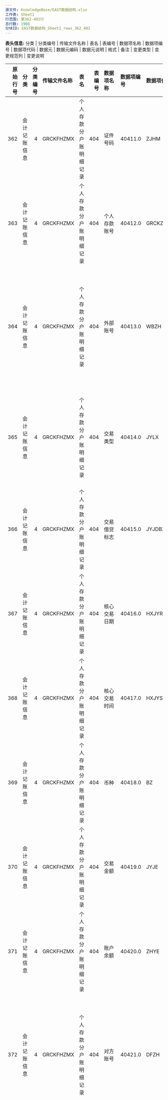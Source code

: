 ```yaml
---
源文件: KnowledgeBase/EAST数据结构.xlsx
工作表: Sheet1
行范围: 第362-401行
总行数: 1908
分块ID: EAST数据结构_Sheet1_rows_362_401
---
```


**表头信息:** 分类 | 分类编号 | 传输文件名称 | 表名 | 表编号 | 数据项名称 | 数据项编号 | 数据项代码 | 数据元 | 数据元编码 | 数据元说明 | 格式 | 备注 | 变更类型 | 变更规范列 | 变更说明

|   原始行号 | 分类         |   分类编号 | 传输文件名称   | 表名                   |   表编号 | 数据项名称       | 数据项编号   | 数据项代码   | 数据元           | 数据元编码   | 数据元说明                                                                                                                                                                                                                                                                                                                               | 格式   | 备注                                                                                                                                                                                                                                                                                                                                                                                                              | 变更类型   | 变更规范列   | 变更说明       |
|-----------:|:-------------|-----------:|:---------------|:-----------------------|---------:|:-----------------|:-------------|:-------------|:-----------------|:-------------|:-----------------------------------------------------------------------------------------------------------------------------------------------------------------------------------------------------------------------------------------------------------------------------------------------------------------------------------------|:-------|:------------------------------------------------------------------------------------------------------------------------------------------------------------------------------------------------------------------------------------------------------------------------------------------------------------------------------------------------------------------------------------------------------------------|:-----------|:-------------|:---------------|
|        362 | 会计记账信息 |          4 | GRCKFHZMX      | 个人存款分户账明细记录 |      404 | 证件号码         | 40411.0      | ZJHM         | 证件号码         | 2003.0       | 与证件类别对应的证件号码。涉及个人身份证件时需按照本规范给定规则进行脱敏处理。                                                                                                                                                                                                                                                           | C..70  | PK。如为个人身份证件号码，则为隐私，银行机构需做变形，变形规则见《采集技术接口说明》。                                                                                                                                                                                                                                                                                                                            | 新增       |              |                |
|        363 | 会计记账信息 |          4 | GRCKFHZMX      | 个人存款分户账明细记录 |      404 | 个人存款账号     | 40412.0      | GRCKZH       | 账号             | 3001.0       | 系统内最细一级的账号，无唯一性约束，不需要和序号、子序号等做拼接。                                                                                                                                                                                                                                                                       | C..60  | PK。关联数据项：个人存款分户账.个人存款账号                                                                                                                                                                                                                                                                                                                                                                       | 修改       |              | 调整数据项位置 |
|        364 | 会计记账信息 |          4 | GRCKFHZMX      | 个人存款分户账明细记录 |      404 | 外部账号         | 40413.0      | WBZH         | 外部账号         | 3025.0       | 客户交易时所使用的实际账号（银行提供给客户的账号，而非系统记账账号）。如，个人账号报送卡号、折号、单号或客户账号；对公活期账号报送活期存款账号对应的客户账号；对公定期账号报送与该业务绑定交易的客户账号；第三方平台账号报送第三方平台实际支付的账号。                                                                                   | C..60  |                                                                                                                                                                                                                                                                                                                                                                                                                   | 修改       |              | 调整数据项位置 |
|        365 | 会计记账信息 |          4 | GRCKFHZMX      | 个人存款分户账明细记录 |      404 | 交易类型         | 40414.0      | JYLX         | 交易类型         | 4002.0       | 转账，取现，存现，消费，代发，代扣，代缴，结息，批量交易，贷款发放，贷款还本，贷款还息，银证业务，投资理财，其他-银行自定义类型。无法以枚举类型填报的，以“其他-XX”报送，其中“XX”为银行自定义类型。                                                                                                                                       | C..60  |                                                                                                                                                                                                                                                                                                                                                                                                                   | 修改       | 数据元说明   |                |
|        366 | 会计记账信息 |          4 | GRCKFHZMX      | 个人存款分户账明细记录 |      404 | 交易借贷标志     | 40415.0      | JYJDBZ       | 交易借贷标志     | 3024.0       | 借，贷。                                                                                                                                                                                                                                                                                                                                 | C3     |                                                                                                                                                                                                                                                                                                                                                                                                                   | 修改       | 格式         | 调整数据项位置 |
|        367 | 会计记账信息 |          4 | GRCKFHZMX      | 个人存款分户账明细记录 |      404 | 核心交易日期     | 40416.0      | HXJYRQ       | 日期             | 1005.0       | YYYYMMDD，默认值99991231。                                                                                                                                                                                                                                                                                                               | C8     | PK。本笔交易在核心系统的交易日期。                                                                                                                                                                                                                                                                                                                                                                                |            |              |                |
|        368 | 会计记账信息 |          4 | GRCKFHZMX      | 个人存款分户账明细记录 |      404 | 核心交易时间     | 40417.0      | HXJYSJ       | 时间             | 1007.0       | 24小时制时间，精确到秒。hhmmss，默认值000000。                                                                                                                                                                                                                                                                                           | C6     | PK。本笔交易在核心系统的交易时间。                                                                                                                                                                                                                                                                                                                                                                                |            |              |                |
|        369 | 会计记账信息 |          4 | GRCKFHZMX      | 个人存款分户账明细记录 |      404 | 币种             | 40418.0      | BZ           | 币种             | 3010.0       | 遵循《GB/T 12406 表示货币和资金的代码》的字母代码，如CNY。上述文件所列币种无法涵盖的，允许银行自定义填报。多个币种合计折算为人民币（本外币合计）的，填报为BWB。                                                                                                                                                                          | C3     |                                                                                                                                                                                                                                                                                                                                                                                                                   | 修改       |              | 调整数据项位置 |
|        370 | 会计记账信息 |          4 | GRCKFHZMX      | 个人存款分户账明细记录 |      404 | 交易金额         | 40419.0      | JYJE         | 金额             | 3008.0       | 与币种相对应金额。                                                                                                                                                                                                                                                                                                                       | D20.2  |                                                                                                                                                                                                                                                                                                                                                                                                                   |            |              |                |
|        371 | 会计记账信息 |          4 | GRCKFHZMX      | 个人存款分户账明细记录 |      404 | 账户余额         | 40420.0      | ZHYE         | 余额             | 3009.0       | 与币种相对应金额。(以正数填列。如信贷分户账，某客户初次获得贷款1万元，此时余额为10000；如活期存款明细，某客户初次开户存入10000元，此时余额为10000）                                                                                                                                                                                      | D20.2  | 本笔交易时点完成后该时点的账户余额。                                                                                                                                                                                                                                                                                                                                                                              |            |              |                |
|        372 | 会计记账信息 |          4 | GRCKFHZMX      | 个人存款分户账明细记录 |      404 | 对方账号         | 40421.0      | DFZH         | 外部账号         | 3025.0       | 客户交易时所使用的实际账号（银行提供给客户的账号，而非系统记账账号）。如，个人账号报送卡号、折号、单号或客户账号；对公活期账号报送活期存款账号对应的客户账号；对公定期账号报送与该业务绑定交易的客户账号；第三方平台账号报送第三方平台实际支付的账号。                                                                                   | C..60  | 客户往账业务对应传票上记载的最终交易对手信息。                                                                                                                                                                                                                                                                                                                                                                    | 修改       | 备注         |                |
|            |              |            |                |                        |          |                  |              |              |                  |              |                                                                                                                                                                                                                                                                                                                                          |        | 1. 现转标志为“转”时，交易对手信息必填，不可为空。                                                                                                                                                                                                                                                                                                                                                                 |            |              |                |
|            |              |            |                |                        |          |                  |              |              |                  |              |                                                                                                                                                                                                                                                                                                                                          |        | 2. 该笔明细交易是转账交易的，对方账号和对方户名必须填实际收款人，不可填中间过渡账户或清算账户。                                                                                                                                                                                                                                                                                                                   |            |              |                |
|            |              |            |                |                        |          |                  |              |              |                  |              |                                                                                                                                                                                                                                                                                                                                          |        | 3. 交易对手是第三方支付平台账号的，对方账号填报为交易对手第三方支付账号，对方户名填报为交易对手的第三方支付户名，对方行名填报为第三方支付平台名称，对方行号允许为空。                                                                                                                                                                                                                                             |            |              |                |
|            |              |            |                |                        |          |                  |              |              |                  |              |                                                                                                                                                                                                                                                                                                                                          |        | 4. 对于代收、代扣、代缴等交易的，对方账号和对方户名必须填实际收款人或付款人，不可填中间过渡账户或清算账户；对于代发等代付业务，交易对手为多个的，允许交易对手可以登记为中间过渡账户。                                                                                                                                                                                                                             |            |              |                |
|            |              |            |                |                        |          |                  |              |              |                  |              |                                                                                                                                                                                                                                                                                                                                          |        | 5. 对方账号与对方户名必须一致，对应同一实体。                                                                                                                                                                                                                                                                                                                                                                     |            |              |                |
|            |              |            |                |                        |          |                  |              |              |                  |              |                                                                                                                                                                                                                                                                                                                                          |        | 6. 若对方账户是境内银行机构开立的账户，则对方行号必须是12位人行支付行号，对方行名必须是与人行支付行号对应的银行机构名称。分支机构如没有人行支付行号，可填写最近的上一级管理机构支付行号。各行应从官方渠道获得一份官方发布的人行支付行号及行名字典表，确保对方行号填写的人行支付行号与对方行名保持一致。                                                                                                           |            |              |                |
|            |              |            |                |                        |          |                  |              |              |                  |              |                                                                                                                                                                                                                                                                                                                                          |        | 7. 贷款还息、贷款还本、手续费、系统转存等交易，交易对手填实际转入的信贷分户账或内部分户账，并在摘要中注明，不可为空。                                                                                                                                                                                                                                                                                             |            |              |                |
|        373 | 会计记账信息 |          4 | GRCKFHZMX      | 个人存款分户账明细记录 |      404 | 对方户名         | 40422.0      | DFHM         | 账户名称         | 3011.0       | 不同类型的账户名称按照相应规定命名，如人民币银行结算账户名称须符合《人民币银行结算账户管理办法》（中国人民银行令2003年第5号）第二十四条规定。银行内部账户名称由银行自定义。如户名为自然人名称，则为隐私，银行机构变形，变形规则见《采集技术接口说明》。客户是境内涉密机构的，账户名称填报为“*********”。其他情况，则为非隐私，不做变形。 | C..450 | 客户往账业务对应传票上记载的最终交易对手信息。                                                                                                                                                                                                                                                                                                                                                                    | 修改       | 数据元、备注 |                |
|            |              |            |                |                        |          |                  |              |              |                  |              |                                                                                                                                                                                                                                                                                                                                          |        | 1. 现转标志为“转”时，交易对手信息必填，不可为空。                                                                                                                                                                                                                                                                                                                                                                 |            |              |                |
|            |              |            |                |                        |          |                  |              |              |                  |              |                                                                                                                                                                                                                                                                                                                                          |        | 2. 该笔明细交易是转账交易的，对方账号和对方户名必须填实际收款人，不可填中间过渡账户或清算账户。                                                                                                                                                                                                                                                                                                                   |            |              |                |
|            |              |            |                |                        |          |                  |              |              |                  |              |                                                                                                                                                                                                                                                                                                                                          |        | 3. 交易对手是第三方支付平台账号的，对方账号填报为交易对手第三方支付账号，对方户名填报为交易对手的第三方支付户名，对方行名填报为第三方支付平台名称，对方行号允许为空。                                                                                                                                                                                                                                             |            |              |                |
|            |              |            |                |                        |          |                  |              |              |                  |              |                                                                                                                                                                                                                                                                                                                                          |        | 4. 对于代收、代扣、代缴等交易的，对方账号和对方户名必须填实际收款人或付款人，不可填中间过渡账户或清算账户；对于代发等代付业务，交易对手为多个的，允许交易对手可以登记为中间过渡账户。                                                                                                                                                                                                                             |            |              |                |
|            |              |            |                |                        |          |                  |              |              |                  |              |                                                                                                                                                                                                                                                                                                                                          |        | 5. 对方账号与对方户名必须一致，对应同一实体。                                                                                                                                                                                                                                                                                                                                                                     |            |              |                |
|            |              |            |                |                        |          |                  |              |              |                  |              |                                                                                                                                                                                                                                                                                                                                          |        | 6. 若对方账户是境内银行机构开立的账户，则对方行号必须是12位人行支付行号，对方行名必须是与人行支付行号对应的银行机构名称。分支机构如没有人行支付行号，可填写最近的上一级管理机构支付行号。各行应从官方渠道获得一份官方发布的人行支付行号及行名字典表，确保对方行号填写的人行支付行号与对方行名保持一致。                                                                                                           |            |              |                |
|            |              |            |                |                        |          |                  |              |              |                  |              |                                                                                                                                                                                                                                                                                                                                          |        | 7. 贷款还息、贷款还本、手续费、系统转存等交易，交易对手填实际转入的信贷分户账或内部分户账，并在摘要中注明，不可为空。                                                                                                                                                                                                                                                                                             |            |              |                |
|        374 | 会计记账信息 |          4 | GRCKFHZMX      | 个人存款分户账明细记录 |      404 | 对方行号         | 40423.0      | DFXH         | 银行机构代码     | 1010.0       | 12位人行支付行号或SWIFT行号。                                                                                                                                                                                                                                                                                                            | C..30  | 客户往账业务对应传票上记载的最终交易对手信息。                                                                                                                                                                                                                                                                                                                                                                    | 修改       | 备注         |                |
|            |              |            |                |                        |          |                  |              |              |                  |              |                                                                                                                                                                                                                                                                                                                                          |        | 1. 现转标志为“转”时，交易对手信息必填，不可为空。                                                                                                                                                                                                                                                                                                                                                                 |            |              |                |
|            |              |            |                |                        |          |                  |              |              |                  |              |                                                                                                                                                                                                                                                                                                                                          |        | 2. 该笔明细交易是转账交易的，对方账号和对方户名必须填实际收款人，不可填中间过渡账户或清算账户。                                                                                                                                                                                                                                                                                                                   |            |              |                |
|            |              |            |                |                        |          |                  |              |              |                  |              |                                                                                                                                                                                                                                                                                                                                          |        | 3. 交易对手是第三方支付平台账号的，对方账号填报为交易对手第三方支付账号，对方户名填报为交易对手的第三方支付户名，对方行名填报为第三方支付平台名称，对方行号允许为空。                                                                                                                                                                                                                                             |            |              |                |
|            |              |            |                |                        |          |                  |              |              |                  |              |                                                                                                                                                                                                                                                                                                                                          |        | 4. 对于代收、代扣、代缴等交易的，对方账号和对方户名必须填实际收款人或付款人，不可填中间过渡账户或清算账户；对于代发等代付业务，交易对手为多个的，允许交易对手可以登记为中间过渡账户。                                                                                                                                                                                                                             |            |              |                |
|            |              |            |                |                        |          |                  |              |              |                  |              |                                                                                                                                                                                                                                                                                                                                          |        | 5. 对方账号与对方户名必须一致，对应同一实体。                                                                                                                                                                                                                                                                                                                                                                     |            |              |                |
|            |              |            |                |                        |          |                  |              |              |                  |              |                                                                                                                                                                                                                                                                                                                                          |        | 6. 若对方账户是境内银行机构开立的账户，则对方行号必须是12位人行支付行号，对方行名必须是与人行支付行号对应的银行机构名称。分支机构如没有人行支付行号，可填写最近的上一级管理机构支付行号。各行应从官方渠道获得一份官方发布的人行支付行号及行名字典表，确保对方行号填写的人行支付行号与对方行名保持一致。                                                                                                           |            |              |                |
|            |              |            |                |                        |          |                  |              |              |                  |              |                                                                                                                                                                                                                                                                                                                                          |        | 7. 贷款还息、贷款还本、手续费、系统转存等交易，交易对手填实际转入的信贷分户账或内部分户账，并在摘要中注明，不可为空。                                                                                                                                                                                                                                                                                             |            |              |                |
|        375 | 会计记账信息 |          4 | GRCKFHZMX      | 个人存款分户账明细记录 |      404 | 对方行名         | 40424.0      | DFXM         | 名称             | 1001.0       | 名称应与公章所使用的名称完全一致。银行机构以银保监会金融机构许可证登记名称为准。无独立金融机构许可证的机构，可在本名称中体现出机构特征。第三方支付平台填报第三方支付平台名称。                                                                                                                                                           | C..450 | 客户往账业务对应传票上记载的最终交易对手信息。                                                                                                                                                                                                                                                                                                                                                                    | 修改       | 格式、备注   |                |
|            |              |            |                |                        |          |                  |              |              |                  |              | 客户名称按照客户的不同类型按如下标准填报。                                                                                                                                                                                                                                                                                               |        | 1. 现转标志为“转”时，交易对手信息必填，不可为空。                                                                                                                                                                                                                                                                                                                                                                 |            |              |                |
|            |              |            |                |                        |          |                  |              |              |                  |              | （1）集团客户，填报银行对该集团授信采用的集团客户名称。视同集团客户填报的供应链融资填报核心企业客户名称。                                                                                                                                                                                                                                |        | 2. 该笔明细交易是转账交易的，对方账号和对方户名必须填实际收款人，不可填中间过渡账户或清算账户。                                                                                                                                                                                                                                                                                                                   |            |              |                |
|            |              |            |                |                        |          |                  |              |              |                  |              | （2）单一法人客户，经有关部门批准正式使用的全称，与公章所使用的名称完全一致。视同单一法人客户填报的分公司，填报分公司全称，与分公司公章所使用的名称完全一致。客户是境内涉密机构的，客户名称填报为“*********”。                                                                                                                           |        | 3. 交易对手是第三方支付平台账号的，对方账号填报为交易对手第三方支付账号，对方户名填报为交易对手的第三方支付户名，对方行名填报为第三方支付平台名称，对方行号允许为空。                                                                                                                                                                                                                                             |            |              |                |
|            |              |            |                |                        |          |                  |              |              |                  |              | （3）同业客户，经有关部门批准正式使用的客户全称，与客户公章所使用的名称完全一致。                                                                                                                                                                                                                                                        |        | 4. 对于代收、代扣、代缴等交易的，对方账号和对方户名必须填实际收款人或付款人，不可填中间过渡账户或清算账户；对于代发等代付业务，交易对手为多个的，允许交易对手可以登记为中间过渡账户。                                                                                                                                                                                                                             |            |              |                |
|            |              |            |                |                        |          |                  |              |              |                  |              | （4）自然人，与有效证件上的姓名一致。                                                                                                                                                                                                                                                                                                    |        | 5. 对方账号与对方户名必须一致，对应同一实体。                                                                                                                                                                                                                                                                                                                                                                     |            |              |                |
|            |              |            |                |                        |          |                  |              |              |                  |              | （5）境外客户，客户名称填报英文名称。                                                                                                                                                                                                                                                                                                    |        | 6. 若对方账户是境内银行机构开立的账户，则对方行号必须是12位人行支付行号，对方行名必须是与人行支付行号对应的银行机构名称。分支机构如没有人行支付行号，可填写最近的上一级管理机构支付行号。各行应从官方渠道获得一份官方发布的人行支付行号及行名字典表，确保对方行号填写的人行支付行号与对方行名保持一致。                                                                                                           |            |              |                |
|            |              |            |                |                        |          |                  |              |              |                  |              |                                                                                                                                                                                                                                                                                                                                          |        | 7. 贷款还息、贷款还本、手续费、系统转存等交易，交易对手填实际转入的信贷分户账或内部分户账，并在摘要中注明，不可为空。                                                                                                                                                                                                                                                                                             |            |              |                |
|        376 | 会计记账信息 |          4 | GRCKFHZMX      | 个人存款分户账明细记录 |      404 | 摘要             | 40425.0      | ZY           | 摘要             | 4005.0       | 银行自定义交易内容的简要描述。                                                                                                                                                                                                                                                                                                           | C..600 |                                                                                                                                                                                                                                                                                                                                                                                                                   | 修改       | 数据元说明   | 调整数据项位置 |
|        377 | 会计记账信息 |          4 | GRCKFHZMX      | 个人存款分户账明细记录 |      404 | 附言             | 40426.0      | FY           | 附言             | 4006.0       | 客户在交易凭证上的真实备注、附言。                                                                                                                                                                                                                                                                                                       | C..600 |                                                                                                                                                                                                                                                                                                                                                                                                                   | 新增       |              |                |
|        378 | 会计记账信息 |          4 | GRCKFHZMX      | 个人存款分户账明细记录 |      404 | 冲补抹标志       | 40427.0      | CBMBZ        | 冲补抹标志       | 4007.0       | 正常，冲补抹。                                                                                                                                                                                                                                                                                                                           | C..9   | 冲正，补账，抹账交易统一填报“冲补抹”，被撤销的交易无需在本表报送。                                                                                                                                                                                                                                                                                                                                                | 修改       |              | 调整数据项位置 |
|        379 | 会计记账信息 |          4 | GRCKFHZMX      | 个人存款分户账明细记录 |      404 | 现转标志         | 40428.0      | XZBZ         | 现转标志         | 4004.0       | 现，转。                                                                                                                                                                                                                                                                                                                                 | C3     | 把现金交易识别出来放入“现”，其他都放入“转”。                                                                                                                                                                                                                                                                                                                                                                      | 修改       | 备注         |                |
|        380 | 会计记账信息 |          4 | GRCKFHZMX      | 个人存款分户账明细记录 |      404 | 交易渠道         | 40429.0      | JYQD         | 交易渠道         | 4003.0       | 柜面，ATM，VTM，POS，网银，手机银行，银联交易，第三方支付-银行自定义，其他-银行自定义。交易类型为第三方支付的，以“第三方支付-XX”填报，其中“XX”为第三方支付平台名称。如无法以枚举类型填报，则以“其他-XX”填报，其中“XX”为银行自定义类型。                                                                                                  | C..60  | 交易类型为第三方支付的，以“第三方支付-XX”填报，其中“XX”为第三方支付平台名称。                                                                                                                                                                                                                                                                                                                                     | 修改       | 数据元说明   | 增加备注说明   |
|        381 | 会计记账信息 |          4 | GRCKFHZMX      | 个人存款分户账明细记录 |      404 | IP地址           | 40430.0      | IPDZ         | IP地址           | 1036.0       | 点分十进制格式表示的IPV4地址，或者IPV6地址。                                                                                                                                                                                                                                                                                             | C..40  | 若交易渠道为网银、手机银行，填写交易发起终端的IP地址。其他情况允许为空。                                                                                                                                                                                                                                                                                                                                          | 新增       |              |                |
|        382 | 会计记账信息 |          4 | GRCKFHZMX      | 个人存款分户账明细记录 |      404 | MAC地址          | 40431.0      | MACDZ        | MAC地址          | 1037.0       | 网络设备唯一的网络标识：                                                                                                                                                                                                                                                                                                                 | C..60  | 若交易渠道为网银、手机银行，需填写交易发起终端的设备地址，其他情况允许为空。                                                                                                                                                                                                                                                                                                                                      | 新增       |              |                |
|            |              |            |                |                        |          |                  |              |              |                  |              | 1.可以是MAC地址，以12个16进制数表示（6个字节），每个字节以英文半角冒号（:）隔开。                                                                                                                                                                                                                                                        |        |                                                                                                                                                                                                                                                                                                                                                                                                                   |            |              |                |
|            |              |            |                |                        |          |                  |              |              |                  |              | 2.若交易渠道为网银、手机银行，Android7.0以上系统可填报设备IMEI码；IOS7以上系统科填报UUID码，唯一对应设备即可。                                                                                                                                                                                                                           |        |                                                                                                                                                                                                                                                                                                                                                                                                                   |            |              |                |
|        383 | 会计记账信息 |          4 | GRCKFHZMX      | 个人存款分户账明细记录 |      404 | 代办人姓名       | 40432.0      | DBRXM        | 姓名             | 1016.0       | 姓名。                                                                                                                                                                                                                                                                                                                                   | C..150 | 隐私，银行机构变形，个人变性规则见《采集技术接口说明》。无代办人的，可以为空。                                                                                                                                                                                                                                                                                                                                    | 修改       | 备注         |                |
|        384 | 会计记账信息 |          4 | GRCKFHZMX      | 个人存款分户账明细记录 |      404 | 代办人证件类别   | 40433.0      | DBRZJLB      | 证件类别         | 2002.0       | 同业客户：银行机构代码，金融许可证号，SWIFT编码，其他-XX。                                                                                                                                                                                                                                                                               | C..60  | 无代办人的，可以为空                                                                                                                                                                                                                                                                                                                                                                                              | 修改       | 备注         |                |
|            |              |            |                |                        |          |                  |              |              |                  |              | 对公客户：统一社会信用代码，组织机构代码，营业执照（工商注册号），公司注册证书，全球法人识别码，其他-XX。                                                                                                                                                                                                                                |        |                                                                                                                                                                                                                                                                                                                                                                                                                   |            |              |                |
|            |              |            |                |                        |          |                  |              |              |                  |              | 个人客户：居民身份证，军官证，文职干部证，警官证，士兵证，户口簿，临时身份证，其他有效通行旅行证件，护照，学生证，无证件，其他-XX。                                                                                                                                                                                                      |        |                                                                                                                                                                                                                                                                                                                                                                                                                   |            |              |                |
|            |              |            |                |                        |          |                  |              |              |                  |              | 无法以枚举类型填报的，以“其他-XX”报送，其中“XX”为银行自定义类型。                                                                                                                                                                                                                                                                        |        |                                                                                                                                                                                                                                                                                                                                                                                                                   |            |              |                |
|            |              |            |                |                        |          |                  |              |              |                  |              | 对公客户优先填报统一社会信用代码，没有统一社会信用代码的对公客户填报组织机构代码。组织机构代码、统一社会信用代码均没有的可以填报客户提供的批文文号、开户主证件、上级机构统一社会信用代码等，以“其他-XX”填报。                                                                                                                            |        |                                                                                                                                                                                                                                                                                                                                                                                                                   |            |              |                |
|        385 | 会计记账信息 |          4 | GRCKFHZMX      | 个人存款分户账明细记录 |      404 | 代办人证件号码   | 40434.0      | DBRZJHM      | 证件号码         | 2003.0       | 与证件类别对应的证件号码。涉及个人身份证件时需按照本规范给定规则进行脱敏处理。                                                                                                                                                                                                                                                           | C..70  | 如为个人身份证件号码，则为隐私，银行机构变形。变形规则见《采集技术接口说明》。无代办人的，可以为空                                                                                                                                                                                                                                                                                                                | 修改       | 备注、格式   |                |
|        386 | 会计记账信息 |          4 | GRCKFHZMX      | 个人存款分户账明细记录 |      404 | 交易柜员号       | 40435.0      | JYGYH        | 柜员号           | 1020.0       | 柜员编号，银行自定义。                                                                                                                                                                                                                                                                                                                   | C..30  | 关联数据项：柜员表.柜员号，自动办理的柜员号允许为空。                                                                                                                                                                                                                                                                                                                                                             |            |              |                |
|        387 | 会计记账信息 |          4 | GRCKFHZMX      | 个人存款分户账明细记录 |      404 | 授权柜员号       | 40436.0      | SQGYH        | 柜员号           | 1020.0       | 柜员编号，银行自定义。                                                                                                                                                                                                                                                                                                                   | C..30  | 关联数据项：柜员表.柜员号，无需授权的柜员号允许为空。                                                                                                                                                                                                                                                                                                                                                             | 修改       | 备注         |                |
|        388 | 会计记账信息 |          4 | GRCKFHZMX      | 个人存款分户账明细记录 |      404 | 备注             | 40437.0      | BBZ          | 备注             | 1038.0       | 银行自定义。                                                                                                                                                                                                                                                                                                                             | C..600 | 描述其他字段未能详尽说明的情况，或标注对本条报送记录的特殊说明（如视需要可用于说明各种不满足检核规则的例外情况：客户信息表中可标注“境外客户”“客户已工商注销”“客户名下账户均已管控”，信贷分户账中可标注“线上化业务”“自助类贷款”等）。不同备注事项用英文半角分号隔开。                                                                                                                                              | 新增       |              |                |
|        389 | 会计记账信息 |          4 | GRCKFHZMX      | 个人存款分户账明细记录 |      404 | 采集日期         | 40438.0      | CJRQ         | 日期             | 1005.0       | YYYYMMDD，默认值99991231。                                                                                                                                                                                                                                                                                                               | C8     | PK。采集日期指该期（批次）数据报送的期末日期，例如：按日采集的表，采集日期应为每日；按月采集的表，采集日期应为月末最后一天；以此类推。有特殊报送要求的，应以报送要求的截至日期为采集日期。                                                                                                                                                                                                                        |            |              |                |
|        390 | 会计记账信息 |          4 | DGCKFHZ        | 对公存款分户账         |      405 |                  |              |              |                  |              |                                                                                                                                                                                                                                                                                                                                          |        | 填报银行机构吸收的除个人以外的机构（包括企业、财政部门、社保基金、部队、住房公积金、社会团体、同业机构等）开立的所有存款账户信息。个人存款账户和对公存款账户按照《人民币银行结算账户管理办法》（中国人民银行令2003年第5号）划分。个体工商户、私营业主以营业执照等证件开立的对公账户计入本表，以个人名义开立的账户不计入本表。以存款账号为最小颗粒报送，如账户注销或终结，在报送该账户最终状态后的次月可不再报送。 | 修改       | 备注         |                |
|        391 | 会计记账信息 |          4 | DGCKFHZ        | 对公存款分户账         |      405 | 金融许可证号     | 40501.0      | JRXKZH       | 金融许可证号     | 1011.0       | 金融许可证机构编码编制规则（试行）                                                                                                                                                                                                                                                                                                       | C..30  | 填报账户归属的银行机构。营业机构、管理机构必须填报“金融许可证号”，内设机构、虚拟机构及营业部取本级或上一级管理机构的金融许可证号，优先取本级。                                                                                                                                                                                                                                                                    | 修改       | 备注         |                |
|            |              |            |                |                        |          |                  |              |              |                  |              | 　一、机构编码结构                                                                                                                                                                                                                                                                                                                       |        |                                                                                                                                                                                                                                                                                                                                                                                                                   |            |              |                |
|            |              |            |                |                        |          |                  |              |              |                  |              | 　　机构编码由大写英文字母和数字组成，共15位。分六个部分，分别是机构类型代码、机构代码、组织类别代码、发证机关代码、地址代码、顺序代码，从左至右顺序排列，如下表所示。                                                                                                                                                                   |        |                                                                                                                                                                                                                                                                                                                                                                                                                   |            |              |                |
|            |              |            |                |                        |          |                  |              |              |                  |              | 　　二、机构编码含义                                                                                                                                                                                                                                                                                                                     |        |                                                                                                                                                                                                                                                                                                                                                                                                                   |            |              |                |
|            |              |            |                |                        |          |                  |              |              |                  |              | 　　（一）第［一］位是机构类型代码，用大写英文字母表示。                                                                                                                                                                                                                                                                                 |        |                                                                                                                                                                                                                                                                                                                                                                                                                   |            |              |                |
|            |              |            |                |                        |          |                  |              |              |                  |              | 　　A-政策性银行                                                                                                                                                                                                                                                                                                                         |        |                                                                                                                                                                                                                                                                                                                                                                                                                   |            |              |                |
|            |              |            |                |                        |          |                  |              |              |                  |              | 　　B-商业银行                                                                                                                                                                                                                                                                                                                           |        |                                                                                                                                                                                                                                                                                                                                                                                                                   |            |              |                |
|            |              |            |                |                        |          |                  |              |              |                  |              | 　　C-农村合作银行                                                                                                                                                                                                                                                                                                                       |        |                                                                                                                                                                                                                                                                                                                                                                                                                   |            |              |                |
|            |              |            |                |                        |          |                  |              |              |                  |              | 　　D-城市信用社                                                                                                                                                                                                                                                                                                                         |        |                                                                                                                                                                                                                                                                                                                                                                                                                   |            |              |                |
|            |              |            |                |                        |          |                  |              |              |                  |              | 　　E-农村信用社                                                                                                                                                                                                                                                                                                                         |        |                                                                                                                                                                                                                                                                                                                                                                                                                   |            |              |                |
|            |              |            |                |                        |          |                  |              |              |                  |              | 　　F-资金互助社                                                                                                                                                                                                                                                                                                                         |        |                                                                                                                                                                                                                                                                                                                                                                                                                   |            |              |                |
|            |              |            |                |                        |          |                  |              |              |                  |              | 　　J-金融资产管理公司                                                                                                                                                                                                                                                                                                                   |        |                                                                                                                                                                                                                                                                                                                                                                                                                   |            |              |                |
|            |              |            |                |                        |          |                  |              |              |                  |              | 　　K-信托公司                                                                                                                                                                                                                                                                                                                           |        |                                                                                                                                                                                                                                                                                                                                                                                                                   |            |              |                |
|            |              |            |                |                        |          |                  |              |              |                  |              | 　　L-财务公司                                                                                                                                                                                                                                                                                                                           |        |                                                                                                                                                                                                                                                                                                                                                                                                                   |            |              |                |
|            |              |            |                |                        |          |                  |              |              |                  |              | 　　M-金融租赁公司                                                                                                                                                                                                                                                                                                                       |        |                                                                                                                                                                                                                                                                                                                                                                                                                   |            |              |                |
|            |              |            |                |                        |          |                  |              |              |                  |              | 　　N-汽车金融公司                                                                                                                                                                                                                                                                                                                       |        |                                                                                                                                                                                                                                                                                                                                                                                                                   |            |              |                |
|            |              |            |                |                        |          |                  |              |              |                  |              | 　　P-货币经纪公司                                                                                                                                                                                                                                                                                                                       |        |                                                                                                                                                                                                                                                                                                                                                                                                                   |            |              |                |
|            |              |            |                |                        |          |                  |              |              |                  |              | 　　Q-贷款公司                                                                                                                                                                                                                                                                                                                           |        |                                                                                                                                                                                                                                                                                                                                                                                                                   |            |              |                |
|            |              |            |                |                        |          |                  |              |              |                  |              | 　　Z-其他类金融机构                                                                                                                                                                                                                                                                                                                     |        |                                                                                                                                                                                                                                                                                                                                                                                                                   |            |              |                |
|            |              |            |                |                        |          |                  |              |              |                  |              | 　　新增机构类型时，根据需要确定机构类型代码。                                                                                                                                                                                                                                                                                           |        |                                                                                                                                                                                                                                                                                                                                                                                                                   |            |              |                |
|            |              |            |                |                        |          |                  |              |              |                  |              | 　　（二）第［二］位至第［五］位是机构代码，用数字表示。                                                                                                                                                                                                                                                                                 |        |                                                                                                                                                                                                                                                                                                                                                                                                                   |            |              |                |
|            |              |            |                |                        |          |                  |              |              |                  |              | 　　1.每个法人机构指定唯一的代码，由计算机系统按照规则自动生成。除农村信用社、资金互助社、贷款公司（E、F、Q类机构）外，全国统一编码。E、F、Q类机构在省（自治区、直辖市）范围内统一编码。                                                                                                                                                 |        |                                                                                                                                                                                                                                                                                                                                                                                                                   |            |              |                |
|            |              |            |                |                        |          |                  |              |              |                  |              | 　　2.新设立的机构依照所属机构类型顺序排列。                                                                                                                                                                                                                                                                                             |        |                                                                                                                                                                                                                                                                                                                                                                                                                   |            |              |                |
|            |              |            |                |                        |          |                  |              |              |                  |              | 　　机构代码编码示例如下：                                                                                                                                                                                                                                                                                                               |        |                                                                                                                                                                                                                                                                                                                                                                                                                   |            |              |                |
|            |              |            |                |                        |          |                  |              |              |                  |              | 　　A-政策性银行                                                                                                                                                                                                                                                                                                                         |        |                                                                                                                                                                                                                                                                                                                                                                                                                   |            |              |                |
|            |              |            |                |                        |          |                  |              |              |                  |              | 　　0001-国家开发银行                                                                                                                                                                                                                                                                                                                    |        |                                                                                                                                                                                                                                                                                                                                                                                                                   |            |              |                |
|            |              |            |                |                        |          |                  |              |              |                  |              | 　　……                                                                                                                                                                                                                                                                                                                                   |        |                                                                                                                                                                                                                                                                                                                                                                                                                   |            |              |                |
|            |              |            |                |                        |          |                  |              |              |                  |              | 　　B-商业银行                                                                                                                                                                                                                                                                                                                           |        |                                                                                                                                                                                                                                                                                                                                                                                                                   |            |              |                |
|            |              |            |                |                        |          |                  |              |              |                  |              | 　　0001-中国工商银行股份有限公司                                                                                                                                                                                                                                                                                                        |        |                                                                                                                                                                                                                                                                                                                                                                                                                   |            |              |                |
|            |              |            |                |                        |          |                  |              |              |                  |              | 　　……                                                                                                                                                                                                                                                                                                                                   |        |                                                                                                                                                                                                                                                                                                                                                                                                                   |            |              |                |
|            |              |            |                |                        |          |                  |              |              |                  |              | 　　C-农村合作银行                                                                                                                                                                                                                                                                                                                       |        |                                                                                                                                                                                                                                                                                                                                                                                                                   |            |              |                |
|            |              |            |                |                        |          |                  |              |              |                  |              | 　　0001-天津大港农村合作银行                                                                                                                                                                                                                                                                                                            |        |                                                                                                                                                                                                                                                                                                                                                                                                                   |            |              |                |
|            |              |            |                |                        |          |                  |              |              |                  |              | 　　……                                                                                                                                                                                                                                                                                                                                   |        |                                                                                                                                                                                                                                                                                                                                                                                                                   |            |              |                |
|            |              |            |                |                        |          |                  |              |              |                  |              | 　　D-城市信用社                                                                                                                                                                                                                                                                                                                         |        |                                                                                                                                                                                                                                                                                                                                                                                                                   |            |              |                |
|            |              |            |                |                        |          |                  |              |              |                  |              | 　　0001-邯郸市城市信用社股份有限公司                                                                                                                                                                                                                                                                                                    |        |                                                                                                                                                                                                                                                                                                                                                                                                                   |            |              |                |
|            |              |            |                |                        |          |                  |              |              |                  |              | 　　……                                                                                                                                                                                                                                                                                                                                   |        |                                                                                                                                                                                                                                                                                                                                                                                                                   |            |              |                |
|            |              |            |                |                        |          |                  |              |              |                  |              | 　　E-农村信用社天津市                                                                                                                                                                                                                                                                                                                   |        |                                                                                                                                                                                                                                                                                                                                                                                                                   |            |              |                |
|            |              |            |                |                        |          |                  |              |              |                  |              | 　　0001-天津市宝坻区农村信用合作联社                                                                                                                                                                                                                                                                                                    |        |                                                                                                                                                                                                                                                                                                                                                                                                                   |            |              |                |
|            |              |            |                |                        |          |                  |              |              |                  |              | 　　……                                                                                                                                                                                                                                                                                                                                   |        |                                                                                                                                                                                                                                                                                                                                                                                                                   |            |              |                |
|            |              |            |                |                        |          |                  |              |              |                  |              | 　　新疆维吾尔自治区                                                                                                                                                                                                                                                                                                                     |        |                                                                                                                                                                                                                                                                                                                                                                                                                   |            |              |                |
|            |              |            |                |                        |          |                  |              |              |                  |              | 　　0001-新疆维吾尔自治区农村信用社联合社                                                                                                                                                                                                                                                                                                |        |                                                                                                                                                                                                                                                                                                                                                                                                                   |            |              |                |
|            |              |            |                |                        |          |                  |              |              |                  |              | 　　……                                                                                                                                                                                                                                                                                                                                   |        |                                                                                                                                                                                                                                                                                                                                                                                                                   |            |              |                |
|            |              |            |                |                        |          |                  |              |              |                  |              | 　　F-资金互助社                                                                                                                                                                                                                                                                                                                         |        |                                                                                                                                                                                                                                                                                                                                                                                                                   |            |              |                |
|            |              |            |                |                        |          |                  |              |              |                  |              | 　　吉林省                                                                                                                                                                                                                                                                                                                               |        |                                                                                                                                                                                                                                                                                                                                                                                                                   |            |              |                |
|            |              |            |                |                        |          |                  |              |              |                  |              | 　　0001-吉林省梨树县闰家村百信农村资金互助社                                                                                                                                                                                                                                                                                            |        |                                                                                                                                                                                                                                                                                                                                                                                                                   |            |              |                |
|            |              |            |                |                        |          |                  |              |              |                  |              | 　　……                                                                                                                                                                                                                                                                                                                                   |        |                                                                                                                                                                                                                                                                                                                                                                                                                   |            |              |                |
|            |              |            |                |                        |          |                  |              |              |                  |              | 　　青海省                                                                                                                                                                                                                                                                                                                               |        |                                                                                                                                                                                                                                                                                                                                                                                                                   |            |              |                |
|            |              |            |                |                        |          |                  |              |              |                  |              | 　　0001-青海省乐都县雨润镇兴乐农村资金互助社                                                                                                                                                                                                                                                                                            |        |                                                                                                                                                                                                                                                                                                                                                                                                                   |            |              |                |
|            |              |            |                |                        |          |                  |              |              |                  |              | 　　……                                                                                                                                                                                                                                                                                                                                   |        |                                                                                                                                                                                                                                                                                                                                                                                                                   |            |              |                |
|            |              |            |                |                        |          |                  |              |              |                  |              | 　　J-金融资产管理公司                                                                                                                                                                                                                                                                                                                   |        |                                                                                                                                                                                                                                                                                                                                                                                                                   |            |              |                |
|            |              |            |                |                        |          |                  |              |              |                  |              | 　　0001-中国华融资产管理公司                                                                                                                                                                                                                                                                                                            |        |                                                                                                                                                                                                                                                                                                                                                                                                                   |            |              |                |
|            |              |            |                |                        |          |                  |              |              |                  |              | 　　……                                                                                                                                                                                                                                                                                                                                   |        |                                                                                                                                                                                                                                                                                                                                                                                                                   |            |              |                |
|            |              |            |                |                        |          |                  |              |              |                  |              | 　　K-信托投资公司                                                                                                                                                                                                                                                                                                                       |        |                                                                                                                                                                                                                                                                                                                                                                                                                   |            |              |                |
|            |              |            |                |                        |          |                  |              |              |                  |              | 　　0001-中诚信托投资有限责任公司                                                                                                                                                                                                                                                                                                        |        |                                                                                                                                                                                                                                                                                                                                                                                                                   |            |              |                |
|            |              |            |                |                        |          |                  |              |              |                  |              | 　　……                                                                                                                                                                                                                                                                                                                                   |        |                                                                                                                                                                                                                                                                                                                                                                                                                   |            |              |                |
|            |              |            |                |                        |          |                  |              |              |                  |              | 　　L-财务公司                                                                                                                                                                                                                                                                                                                           |        |                                                                                                                                                                                                                                                                                                                                                                                                                   |            |              |                |
|            |              |            |                |                        |          |                  |              |              |                  |              | 　　0001-中海石油财务有限责任公司                                                                                                                                                                                                                                                                                                        |        |                                                                                                                                                                                                                                                                                                                                                                                                                   |            |              |                |
|            |              |            |                |                        |          |                  |              |              |                  |              | 　　……                                                                                                                                                                                                                                                                                                                                   |        |                                                                                                                                                                                                                                                                                                                                                                                                                   |            |              |                |
|            |              |            |                |                        |          |                  |              |              |                  |              | 　　M-金融租赁公司                                                                                                                                                                                                                                                                                                                       |        |                                                                                                                                                                                                                                                                                                                                                                                                                   |            |              |                |
|            |              |            |                |                        |          |                  |              |              |                  |              | 　　0001-中国外贸金融租赁公司                                                                                                                                                                                                                                                                                                            |        |                                                                                                                                                                                                                                                                                                                                                                                                                   |            |              |                |
|            |              |            |                |                        |          |                  |              |              |                  |              | 　　……                                                                                                                                                                                                                                                                                                                                   |        |                                                                                                                                                                                                                                                                                                                                                                                                                   |            |              |                |
|            |              |            |                |                        |          |                  |              |              |                  |              | 　　N-汽车金融公司                                                                                                                                                                                                                                                                                                                       |        |                                                                                                                                                                                                                                                                                                                                                                                                                   |            |              |                |
|            |              |            |                |                        |          |                  |              |              |                  |              | 　　0001-大众汽车金融（中国）有限公司                                                                                                                                                                                                                                                                                                    |        |                                                                                                                                                                                                                                                                                                                                                                                                                   |            |              |                |
|            |              |            |                |                        |          |                  |              |              |                  |              | 　　……                                                                                                                                                                                                                                                                                                                                   |        |                                                                                                                                                                                                                                                                                                                                                                                                                   |            |              |                |
|            |              |            |                |                        |          |                  |              |              |                  |              | 　　P-货币经纪公司                                                                                                                                                                                                                                                                                                                       |        |                                                                                                                                                                                                                                                                                                                                                                                                                   |            |              |                |
|            |              |            |                |                        |          |                  |              |              |                  |              | 　　0001-上海国利货币经纪有限公司                                                                                                                                                                                                                                                                                                        |        |                                                                                                                                                                                                                                                                                                                                                                                                                   |            |              |                |
|            |              |            |                |                        |          |                  |              |              |                  |              | 　　……                                                                                                                                                                                                                                                                                                                                   |        |                                                                                                                                                                                                                                                                                                                                                                                                                   |            |              |                |
|            |              |            |                |                        |          |                  |              |              |                  |              | 　　Q-贷款公司四川省                                                                                                                                                                                                                                                                                                                     |        |                                                                                                                                                                                                                                                                                                                                                                                                                   |            |              |                |
|            |              |            |                |                        |          |                  |              |              |                  |              | 　　0001-四川省仪陇县惠民贷款有限责任公司                                                                                                                                                                                                                                                                                                |        |                                                                                                                                                                                                                                                                                                                                                                                                                   |            |              |                |
|            |              |            |                |                        |          |                  |              |              |                  |              | 　　……                                                                                                                                                                                                                                                                                                                                   |        |                                                                                                                                                                                                                                                                                                                                                                                                                   |            |              |                |
|            |              |            |                |                        |          |                  |              |              |                  |              | 　　新疆维吾尔自治区                                                                                                                                                                                                                                                                                                                     |        |                                                                                                                                                                                                                                                                                                                                                                                                                   |            |              |                |
|            |              |            |                |                        |          |                  |              |              |                  |              | 　　0001-                                                                                                                                                                                                                                                                                                                                |        |                                                                                                                                                                                                                                                                                                                                                                                                                   |            |              |                |
|            |              |            |                |                        |          |                  |              |              |                  |              | 　　……                                                                                                                                                                                                                                                                                                                                   |        |                                                                                                                                                                                                                                                                                                                                                                                                                   |            |              |                |
|            |              |            |                |                        |          |                  |              |              |                  |              | 　　Z-其他类金融机构                                                                                                                                                                                                                                                                                                                     |        |                                                                                                                                                                                                                                                                                                                                                                                                                   |            |              |                |
|            |              |            |                |                        |          |                  |              |              |                  |              | 　　0001-中央国债登记结算有限责任公司                                                                                                                                                                                                                                                                                                    |        |                                                                                                                                                                                                                                                                                                                                                                                                                   |            |              |                |
|            |              |            |                |                        |          |                  |              |              |                  |              | 　　……                                                                                                                                                                                                                                                                                                                                   |        |                                                                                                                                                                                                                                                                                                                                                                                                                   |            |              |                |
|            |              |            |                |                        |          |                  |              |              |                  |              | 　　（三）第〔六〕位是组织类别代码，用大写英文字母表示。                                                                                                                                                                                                                                                                                 |        |                                                                                                                                                                                                                                                                                                                                                                                                                   |            |              |                |
|            |              |            |                |                        |          |                  |              |              |                  |              | 　　机构类型不同，组织类别代码的含义不同。定义如下：                                                                                                                                                                                                                                                                                     |        |                                                                                                                                                                                                                                                                                                                                                                                                                   |            |              |                |
|            |              |            |                |                        |          |                  |              |              |                  |              | 　　1.A-政策性银行                                                                                                                                                                                                                                                                                                                       |        |                                                                                                                                                                                                                                                                                                                                                                                                                   |            |              |                |
|            |              |            |                |                        |          |                  |              |              |                  |              | 　　H-总行                                                                                                                                                                                                                                                                                                                               |        |                                                                                                                                                                                                                                                                                                                                                                                                                   |            |              |                |
|            |              |            |                |                        |          |                  |              |              |                  |              | 　　G-总行营业部                                                                                                                                                                                                                                                                                                                         |        |                                                                                                                                                                                                                                                                                                                                                                                                                   |            |              |                |
|            |              |            |                |                        |          |                  |              |              |                  |              | 　　H-级分行                                                                                                                                                                                                                                                                                                                             |        |                                                                                                                                                                                                                                                                                                                                                                                                                   |            |              |                |
|            |              |            |                |                        |          |                  |              |              |                  |              | 　　K-一级分行营业部                                                                                                                                                                                                                                                                                                                     |        |                                                                                                                                                                                                                                                                                                                                                                                                                   |            |              |                |
|            |              |            |                |                        |          |                  |              |              |                  |              | 　　M-二级分行                                                                                                                                                                                                                                                                                                                           |        |                                                                                                                                                                                                                                                                                                                                                                                                                   |            |              |                |
|            |              |            |                |                        |          |                  |              |              |                  |              | 　　S-支行                                                                                                                                                                                                                                                                                                                               |        |                                                                                                                                                                                                                                                                                                                                                                                                                   |            |              |                |
|            |              |            |                |                        |          |                  |              |              |                  |              | 　　X-其他分支机构                                                                                                                                                                                                                                                                                                                       |        |                                                                                                                                                                                                                                                                                                                                                                                                                   |            |              |                |
|            |              |            |                |                        |          |                  |              |              |                  |              | 　　2.B-商业银行                                                                                                                                                                                                                                                                                                                         |        |                                                                                                                                                                                                                                                                                                                                                                                                                   |            |              |                |
|            |              |            |                |                        |          |                  |              |              |                  |              | 　　H-总行                                                                                                                                                                                                                                                                                                                               |        |                                                                                                                                                                                                                                                                                                                                                                                                                   |            |              |                |
|            |              |            |                |                        |          |                  |              |              |                  |              | 　　G-总行营业部、专营机构                                                                                                                                                                                                                                                                                                               |        |                                                                                                                                                                                                                                                                                                                                                                                                                   |            |              |                |
|            |              |            |                |                        |          |                  |              |              |                  |              | 　　B-一级分行                                                                                                                                                                                                                                                                                                                           |        |                                                                                                                                                                                                                                                                                                                                                                                                                   |            |              |                |
|            |              |            |                |                        |          |                  |              |              |                  |              | 　　K-一级分行营业部                                                                                                                                                                                                                                                                                                                     |        |                                                                                                                                                                                                                                                                                                                                                                                                                   |            |              |                |
|            |              |            |                |                        |          |                  |              |              |                  |              | 　　L-二级分行                                                                                                                                                                                                                                                                                                                           |        |                                                                                                                                                                                                                                                                                                                                                                                                                   |            |              |                |
|            |              |            |                |                        |          |                  |              |              |                  |              | 　　M-直属支行                                                                                                                                                                                                                                                                                                                           |        |                                                                                                                                                                                                                                                                                                                                                                                                                   |            |              |                |
|            |              |            |                |                        |          |                  |              |              |                  |              | 　　N-二级分行营业部                                                                                                                                                                                                                                                                                                                     |        |                                                                                                                                                                                                                                                                                                                                                                                                                   |            |              |                |
|            |              |            |                |                        |          |                  |              |              |                  |              | 　　S-支行                                                                                                                                                                                                                                                                                                                               |        |                                                                                                                                                                                                                                                                                                                                                                                                                   |            |              |                |
|            |              |            |                |                        |          |                  |              |              |                  |              | 　　U-分理处、办事处、营业所                                                                                                                                                                                                                                                                                                             |        |                                                                                                                                                                                                                                                                                                                                                                                                                   |            |              |                |
|            |              |            |                |                        |          |                  |              |              |                  |              | 　　V-储蓄所                                                                                                                                                                                                                                                                                                                             |        |                                                                                                                                                                                                                                                                                                                                                                                                                   |            |              |                |
|            |              |            |                |                        |          |                  |              |              |                  |              | 　　X-其他分支机构                                                                                                                                                                                                                                                                                                                       |        |                                                                                                                                                                                                                                                                                                                                                                                                                   |            |              |                |
|            |              |            |                |                        |          |                  |              |              |                  |              | 　　3.C-农村合作银行                                                                                                                                                                                                                                                                                                                     |        |                                                                                                                                                                                                                                                                                                                                                                                                                   |            |              |                |
|            |              |            |                |                        |          |                  |              |              |                  |              | 　　H-总行                                                                                                                                                                                                                                                                                                                               |        |                                                                                                                                                                                                                                                                                                                                                                                                                   |            |              |                |
|            |              |            |                |                        |          |                  |              |              |                  |              | 　　S-支行                                                                                                                                                                                                                                                                                                                               |        |                                                                                                                                                                                                                                                                                                                                                                                                                   |            |              |                |
|            |              |            |                |                        |          |                  |              |              |                  |              | 　　U-分理处                                                                                                                                                                                                                                                                                                                             |        |                                                                                                                                                                                                                                                                                                                                                                                                                   |            |              |                |
|            |              |            |                |                        |          |                  |              |              |                  |              | 　　V-储蓄所                                                                                                                                                                                                                                                                                                                             |        |                                                                                                                                                                                                                                                                                                                                                                                                                   |            |              |                |
|            |              |            |                |                        |          |                  |              |              |                  |              | 　　X-其他分支机构                                                                                                                                                                                                                                                                                                                       |        |                                                                                                                                                                                                                                                                                                                                                                                                                   |            |              |                |
|            |              |            |                |                        |          |                  |              |              |                  |              | 　　4.D-城市信用社                                                                                                                                                                                                                                                                                                                       |        |                                                                                                                                                                                                                                                                                                                                                                                                                   |            |              |                |
|            |              |            |                |                        |          |                  |              |              |                  |              | 　　H-法人                                                                                                                                                                                                                                                                                                                               |        |                                                                                                                                                                                                                                                                                                                                                                                                                   |            |              |                |
|            |              |            |                |                        |          |                  |              |              |                  |              | 　　S-分社、营业部                                                                                                                                                                                                                                                                                                                       |        |                                                                                                                                                                                                                                                                                                                                                                                                                   |            |              |                |
|            |              |            |                |                        |          |                  |              |              |                  |              | 　　X-其他分支机构                                                                                                                                                                                                                                                                                                                       |        |                                                                                                                                                                                                                                                                                                                                                                                                                   |            |              |                |
|            |              |            |                |                        |          |                  |              |              |                  |              | 　　5.E-农村信用社                                                                                                                                                                                                                                                                                                                       |        |                                                                                                                                                                                                                                                                                                                                                                                                                   |            |              |                |
|            |              |            |                |                        |          |                  |              |              |                  |              | 　　H-省（自治区、直辖市）联合社                                                                                                                                                                                                                                                                                                         |        |                                                                                                                                                                                                                                                                                                                                                                                                                   |            |              |                |
|            |              |            |                |                        |          |                  |              |              |                  |              | 　　B-地（市）联合社、联社                                                                                                                                                                                                                                                                                                               |        |                                                                                                                                                                                                                                                                                                                                                                                                                   |            |              |                |
|            |              |            |                |                        |          |                  |              |              |                  |              | 　　S-县（市）联合社、联社、合作社（县级）                                                                                                                                                                                                                                                                                               |        |                                                                                                                                                                                                                                                                                                                                                                                                                   |            |              |                |
|            |              |            |                |                        |          |                  |              |              |                  |              | 　　T-信用合作社                                                                                                                                                                                                                                                                                                                         |        |                                                                                                                                                                                                                                                                                                                                                                                                                   |            |              |                |
|            |              |            |                |                        |          |                  |              |              |                  |              | 　　U-信用社、分社                                                                                                                                                                                                                                                                                                                       |        |                                                                                                                                                                                                                                                                                                                                                                                                                   |            |              |                |
|            |              |            |                |                        |          |                  |              |              |                  |              | 　　V-储蓄所                                                                                                                                                                                                                                                                                                                             |        |                                                                                                                                                                                                                                                                                                                                                                                                                   |            |              |                |
|            |              |            |                |                        |          |                  |              |              |                  |              | 　　X-其他分支机构                                                                                                                                                                                                                                                                                                                       |        |                                                                                                                                                                                                                                                                                                                                                                                                                   |            |              |                |
|            |              |            |                |                        |          |                  |              |              |                  |              | 　　6.F-资金互助社                                                                                                                                                                                                                                                                                                                       |        |                                                                                                                                                                                                                                                                                                                                                                                                                   |            |              |                |
|            |              |            |                |                        |          |                  |              |              |                  |              | 　　H-法人                                                                                                                                                                                                                                                                                                                               |        |                                                                                                                                                                                                                                                                                                                                                                                                                   |            |              |                |
|            |              |            |                |                        |          |                  |              |              |                  |              | 　　7.J-金融资产管理公司                                                                                                                                                                                                                                                                                                                 |        |                                                                                                                                                                                                                                                                                                                                                                                                                   |            |              |                |
|            |              |            |                |                        |          |                  |              |              |                  |              | 　　H-总公司                                                                                                                                                                                                                                                                                                                             |        |                                                                                                                                                                                                                                                                                                                                                                                                                   |            |              |                |
|            |              |            |                |                        |          |                  |              |              |                  |              | 　　B-办事处                                                                                                                                                                                                                                                                                                                             |        |                                                                                                                                                                                                                                                                                                                                                                                                                   |            |              |                |
|            |              |            |                |                        |          |                  |              |              |                  |              | 　　X-其他分支机构                                                                                                                                                                                                                                                                                                                       |        |                                                                                                                                                                                                                                                                                                                                                                                                                   |            |              |                |
|            |              |            |                |                        |          |                  |              |              |                  |              | 　　8.K-信托公司                                                                                                                                                                                                                                                                                                                         |        |                                                                                                                                                                                                                                                                                                                                                                                                                   |            |              |                |
|            |              |            |                |                        |          |                  |              |              |                  |              | 　　H-法人                                                                                                                                                                                                                                                                                                                               |        |                                                                                                                                                                                                                                                                                                                                                                                                                   |            |              |                |
|            |              |            |                |                        |          |                  |              |              |                  |              | 　　9.N-汽车金融公司                                                                                                                                                                                                                                                                                                                     |        |                                                                                                                                                                                                                                                                                                                                                                                                                   |            |              |                |
|            |              |            |                |                        |          |                  |              |              |                  |              | 　　H-法人                                                                                                                                                                                                                                                                                                                               |        |                                                                                                                                                                                                                                                                                                                                                                                                                   |            |              |                |
|            |              |            |                |                        |          |                  |              |              |                  |              | 　　10.L-财务公司                                                                                                                                                                                                                                                                                                                        |        |                                                                                                                                                                                                                                                                                                                                                                                                                   |            |              |                |
|            |              |            |                |                        |          |                  |              |              |                  |              | 　　H-总公司                                                                                                                                                                                                                                                                                                                             |        |                                                                                                                                                                                                                                                                                                                                                                                                                   |            |              |                |
|            |              |            |                |                        |          |                  |              |              |                  |              | 　　B-分公司                                                                                                                                                                                                                                                                                                                             |        |                                                                                                                                                                                                                                                                                                                                                                                                                   |            |              |                |
|            |              |            |                |                        |          |                  |              |              |                  |              | 　　X-其他分支机构                                                                                                                                                                                                                                                                                                                       |        |                                                                                                                                                                                                                                                                                                                                                                                                                   |            |              |                |
|            |              |            |                |                        |          |                  |              |              |                  |              | 　　11.M-金融租赁公司                                                                                                                                                                                                                                                                                                                    |        |                                                                                                                                                                                                                                                                                                                                                                                                                   |            |              |                |
|            |              |            |                |                        |          |                  |              |              |                  |              | 　　H-总公司                                                                                                                                                                                                                                                                                                                             |        |                                                                                                                                                                                                                                                                                                                                                                                                                   |            |              |                |
|            |              |            |                |                        |          |                  |              |              |                  |              | 　　B-分公司                                                                                                                                                                                                                                                                                                                             |        |                                                                                                                                                                                                                                                                                                                                                                                                                   |            |              |                |
|            |              |            |                |                        |          |                  |              |              |                  |              | 　　X-其他分支机构                                                                                                                                                                                                                                                                                                                       |        |                                                                                                                                                                                                                                                                                                                                                                                                                   |            |              |                |
|            |              |            |                |                        |          |                  |              |              |                  |              | 　　12.P-货币经纪公司                                                                                                                                                                                                                                                                                                                    |        |                                                                                                                                                                                                                                                                                                                                                                                                                   |            |              |                |
|            |              |            |                |                        |          |                  |              |              |                  |              | 　　H-总公司                                                                                                                                                                                                                                                                                                                             |        |                                                                                                                                                                                                                                                                                                                                                                                                                   |            |              |                |
|            |              |            |                |                        |          |                  |              |              |                  |              | 　　B-分公司                                                                                                                                                                                                                                                                                                                             |        |                                                                                                                                                                                                                                                                                                                                                                                                                   |            |              |                |
|            |              |            |                |                        |          |                  |              |              |                  |              | 　　X-其他分支机构                                                                                                                                                                                                                                                                                                                       |        |                                                                                                                                                                                                                                                                                                                                                                                                                   |            |              |                |
|            |              |            |                |                        |          |                  |              |              |                  |              | 　　13.Q-贷款公司                                                                                                                                                                                                                                                                                                                        |        |                                                                                                                                                                                                                                                                                                                                                                                                                   |            |              |                |
|            |              |            |                |                        |          |                  |              |              |                  |              | 　　H-总公司                                                                                                                                                                                                                                                                                                                             |        |                                                                                                                                                                                                                                                                                                                                                                                                                   |            |              |                |
|            |              |            |                |                        |          |                  |              |              |                  |              | 　　B-分公司                                                                                                                                                                                                                                                                                                                             |        |                                                                                                                                                                                                                                                                                                                                                                                                                   |            |              |                |
|            |              |            |                |                        |          |                  |              |              |                  |              | 　　X-其他分支机构                                                                                                                                                                                                                                                                                                                       |        |                                                                                                                                                                                                                                                                                                                                                                                                                   |            |              |                |
|            |              |            |                |                        |          |                  |              |              |                  |              | 　　14.Z-其他类金融机构                                                                                                                                                                                                                                                                                                                  |        |                                                                                                                                                                                                                                                                                                                                                                                                                   |            |              |                |
|            |              |            |                |                        |          |                  |              |              |                  |              | 　　Z类机构组织类别代码编码方法参照以上规则。                                                                                                                                                                                                                                                                                            |        |                                                                                                                                                                                                                                                                                                                                                                                                                   |            |              |                |
|            |              |            |                |                        |          |                  |              |              |                  |              | 　　新增机构类型时，参照以上规则，根据实际情况定义其组织类别代码。                                                                                                                                                                                                                                                                       |        |                                                                                                                                                                                                                                                                                                                                                                                                                   |            |              |                |
|            |              |            |                |                        |          |                  |              |              |                  |              | 　　（四）第〔七〕位是发证机关代码，用数字表示。                                                                                                                                                                                                                                                                                         |        |                                                                                                                                                                                                                                                                                                                                                                                                                   |            |              |                |
|            |              |            |                |                        |          |                  |              |              |                  |              | 　　1-银保监会                                                                                                                                                                                                                                                                                                                           |        |                                                                                                                                                                                                                                                                                                                                                                                                                   |            |              |                |
|            |              |            |                |                        |          |                  |              |              |                  |              | 　　2-银监局                                                                                                                                                                                                                                                                                                                             |        |                                                                                                                                                                                                                                                                                                                                                                                                                   |            |              |                |
|            |              |            |                |                        |          |                  |              |              |                  |              | 　　3-银监分局                                                                                                                                                                                                                                                                                                                           |        |                                                                                                                                                                                                                                                                                                                                                                                                                   |            |              |                |
|            |              |            |                |                        |          |                  |              |              |                  |              | 　　（五）第〔八〕位至第〔十一〕是地址代码，用数字表示。按照《中华人民共和国行政区划代码》 （GB/T2260），取市（地区、自治州、盟）、直辖市行政区划代码前四位，作为地址代码。                                                                                                                                                              |        |                                                                                                                                                                                                                                                                                                                                                                                                                   |            |              |                |
|            |              |            |                |                        |          |                  |              |              |                  |              | 　　地址代码示例如下：1100表示北京市，1200表示天津市，1301表示石家庄市，……                                                                                                                                                                                                                                                               |        |                                                                                                                                                                                                                                                                                                                                                                                                                   |            |              |                |
|            |              |            |                |                        |          |                  |              |              |                  |              | 　　（六）第〔十二〕位至第〔十五〕位是顺序代码，用数字表示。机构类型代码、机构代码、组织类别代码、发证机关代码和地址代码相同的机构按照制发金融许可证的顺序编码。                                                                                                                                                                         |        |                                                                                                                                                                                                                                                                                                                                                                                                                   |            |              |                |
|            |              |            |                |                        |          |                  |              |              |                  |              | 　　三、机构编码的编制规则                                                                                                                                                                                                                                                                                                               |        |                                                                                                                                                                                                                                                                                                                                                                                                                   |            |              |                |
|            |              |            |                |                        |          |                  |              |              |                  |              | 　　编制机构编码时，按照从左至右的顺序依次确定机构类型代码、机构代码、组织类别代码、发证机关代码、地址代码、顺序代码，由计算机自动生成。                                                                                                                                                                                                 |        |                                                                                                                                                                                                                                                                                                                                                                                                                   |            |              |                |
|            |              |            |                |                        |          |                  |              |              |                  |              | 　　为了保证机构编码的唯一性，以利于电子计算机较长时间地存储数据，因行政许可变更需换发金融许可证，涉及机构编码变更的，原机构编码不再使用.金融机构终止的，机构编码不再使用。注销开业许可收回金融许可证的，机构编码不再使用。                                                                                                              |        |                                                                                                                                                                                                                                                                                                                                                                                                                   |            |              |                |
|        392 | 会计记账信息 |          4 | DGCKFHZ        | 对公存款分户账         |      405 | 内部机构号       | 40502.0      | NBJGH        | 内部机构号       | 1012.0       | 银行内部机构号。应具有标识机构的唯一性。                                                                                                                                                                                                                                                                                                 | C..30  | 填报账户归属的银行机构。关联数据项：机构信息表.内部机构号                                                                                                                                                                                                                                                                                                                                                         |            |              |                |
|        393 | 会计记账信息 |          4 | DGCKFHZ        | 对公存款分户账         |      405 | 银行机构名称     | 40503.0      | YHJGMC       | 名称             | 1001.0       | 名称应与公章所使用的名称完全一致。银行机构以银保监会金融机构许可证登记名称为准。无独立金融机构许可证的机构，可在本名称中体现出机构特征。第三方支付平台填报第三方支付平台名称。                                                                                                                                                           | C..450 | 填报账户归属的银行机构。关联数据项：机构信息表.银行机构名称                                                                                                                                                                                                                                                                                                                                                       | 修改       | 格式         | 调整数据项位置 |
|            |              |            |                |                        |          |                  |              |              |                  |              | 客户名称按照客户的不同类型按如下标准填报。                                                                                                                                                                                                                                                                                               |        |                                                                                                                                                                                                                                                                                                                                                                                                                   |            |              |                |
|            |              |            |                |                        |          |                  |              |              |                  |              | （1）集团客户，填报银行对该集团授信采用的集团客户名称。视同集团客户填报的供应链融资填报核心企业客户名称。                                                                                                                                                                                                                                |        |                                                                                                                                                                                                                                                                                                                                                                                                                   |            |              |                |
|            |              |            |                |                        |          |                  |              |              |                  |              | （2）单一法人客户，经有关部门批准正式使用的全称，与公章所使用的名称完全一致。视同单一法人客户填报的分公司，填报分公司全称，与分公司公章所使用的名称完全一致。客户是境内涉密机构的，客户名称填报为“*********”。                                                                                                                           |        |                                                                                                                                                                                                                                                                                                                                                                                                                   |            |              |                |
|            |              |            |                |                        |          |                  |              |              |                  |              | （3）同业客户，经有关部门批准正式使用的客户全称，与客户公章所使用的名称完全一致。                                                                                                                                                                                                                                                        |        |                                                                                                                                                                                                                                                                                                                                                                                                                   |            |              |                |
|            |              |            |                |                        |          |                  |              |              |                  |              | （4）自然人，与有效证件上的姓名一致。                                                                                                                                                                                                                                                                                                    |        |                                                                                                                                                                                                                                                                                                                                                                                                                   |            |              |                |
|            |              |            |                |                        |          |                  |              |              |                  |              | （5）境外客户，客户名称填报英文名称。                                                                                                                                                                                                                                                                                                    |        |                                                                                                                                                                                                                                                                                                                                                                                                                   |            |              |                |
|        394 | 会计记账信息 |          4 | DGCKFHZ        | 对公存款分户账         |      405 | 明细科目编号     | 40504.0      | MXKMBH       | 会计科目编号     | 3002.0       | 机构实际使用的总账会计科目编码。                                                                                                                                                                                                                                                                                                         | C..60  | 同一条数据涉及多个明细科目的，仅填报该笔业务指向的主要科目。关联数据项：总账会计全科目表.会计科目编号。                                                                                                                                                                                                                                                                                                           | 修改       | 数据元       |                |
|        395 | 会计记账信息 |          4 | DGCKFHZ        | 对公存款分户账         |      405 | 明细科目名称     | 40505.0      | MXKMMC       | 会计科目名称     | 3003.0       | 机构实际使用的总账会计科目编码对应的名称。                                                                                                                                                                                                                                                                                               | C..300 | 同一条数据涉及多个明细科目的，仅填报该笔业务指向的主要科目。关联数据项：总账会计全科目表.会计科目编号。                                                                                                                                                                                                                                                                                                           | 修改       | 备注         |                |
|        396 | 会计记账信息 |          4 | DGCKFHZ        | 对公存款分户账         |      405 | 客户统一编号     | 40506.0      | KHTYBH       | 客户统一编号     | 2001.0       | 银行自定义的唯一识别客户的标识。供应链融资的填写供应链融资编码。                                                                                                                                                                                                                                                                         | C..60  | 关联数据项：对公客户信息表.客户统一编号                                                                                                                                                                                                                                                                                                                                                                           | 修改       |              | 调整数据项位置 |
|        397 | 会计记账信息 |          4 | DGCKFHZ        | 对公存款分户账         |      405 | 账户名称         | 40507.0      | ZHMC         | 账户名称         | 3011.0       | 不同类型的账户名称按照相应规定命名，如人民币银行结算账户名称须符合《人民币银行结算账户管理办法》（中国人民银行令2003年第5号）第二十四条规定。银行内部账户名称由银行自定义。如户名为自然人名称，则为隐私，银行机构变形，变形规则见《采集技术接口说明》。客户是境内涉密机构的，账户名称填报为“*********”。其他情况，则为非隐私，不做变形。 | C..450 |                                                                                                                                                                                                                                                                                                                                                                                                                   | 修改       | 备注         |                |
|        398 | 会计记账信息 |          4 | DGCKFHZ        | 对公存款分户账         |      405 | 对公存款账号     | 40508.0      | DGCKZH       | 账号             | 3001.0       | 系统内最细一级的账号，无唯一性约束，不需要和序号、子序号等做拼接。                                                                                                                                                                                                                                                                       | C..60  | PK。                                                                                                                                                                                                                                                                                                                                                                                                              | 修改       | 数据项       | 调整数据项位置 |
|        399 | 会计记账信息 |          4 | DGCKFHZ        | 对公存款分户账         |      405 | 对公存款账户类型 | 40509.0      | DGCKZHLX     | 对公存款账户类型 | 3015.0       | 单位活期存款，单位定期存款，单位通知存款，单位协议存款，单位协定存款，单位保证金存款，单位结构性存款（不含保本理财），单位其他存款，同业存放款、保险公司存放款、社会保障基金，其他-银行自定义。如无法以枚举类型填报，则以“其他-XX”填报，其中“XX”为银行自定义类型。                                                                       | C..60  |                                                                                                                                                                                                                                                                                                                                                                                                                   | 修改       | 数据项       |                |
|        400 | 会计记账信息 |          4 | DGCKFHZ        | 对公存款分户账         |      405 | 保证金账户标志   | 40510.0      | BZJZHBZ      | 是否标志         | 1002.0       | 是，否。                                                                                                                                                                                                                                                                                                                                 | C3     |                                                                                                                                                                                                                                                                                                                                                                                                                   |            |              |                |
|        401 | 会计记账信息 |          4 | DGCKFHZ        | 对公存款分户账         |      405 | 利率             | 40511.0      | LL           | 利率             | 3017.0       | 百分比为单位，即%，如4.5%填报为4.5。                                                                                                                                                                                                                                                                                                     | D20.4  |                                                                                                                                                                                                                                                                                                                                                                                                                   |            |              |                |